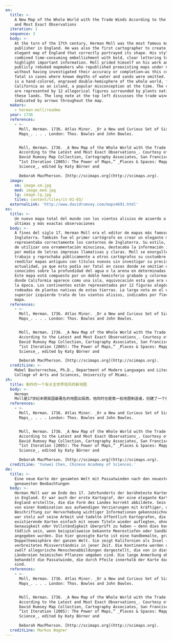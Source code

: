 ```yaml
---
en:
  title: >-
    A New Map of the Whole World with the Trade Winds According to the Latest
    and Most Exact Observations
  iteration: 1
  sequence: 3
  body: >-
    At the turn of the 17th century, Herman Moll was the most famous map
    publisher in England. He was also the first cartographer to create an
    elegant map of England that correctly portrayed its shape. His style
    combined time-consuming embellishment with bold, clear lettering to
    highlight important information. Moll prided himself on his work and
    publicly rebuked mapmakers who republished preexisting maps under new titles
    without having investigated their accuracy or completion—as this could prove
    fatal in cases where known depths of water and sands were omitted. This map
    is a hand-colored, engraved double-hemisphere of the whole world, featuring
    California as an island, a popular misconception at the time. The continents
    are represented by 12 allegorical figures surrounded by plants native to
    these lands. The long note at the top left discusses the trade winds
    indicated by arrows throughout the map.
  makers:
    - herman-moll/readme
  year: 1736
  references:
    - >-
      Moll, Herman. 1736. Atlas Minor. _Or a New and Curious Set of Sixty-Two
      Maps_. . . . London: Thos. Bowles and John Bowles.


      Moll, Herman. 1736. _A New Map of the Whole World with the Trade Winds
      According to the Latest and Most Exact Observations_. Courtesy of the
      David Rumsey Map Collection, Cartography Associates, San Francisco, CA. In
      “1st Iteration (2005): The Power of Maps,” _Places & Spaces: Mapping
      Science_, edited by Katy Börner and  

      Deborah MacPherson. [http://scimaps.org](http://scimaps.org).
  image:
    sm: image.sm.jpg
    med: image.med.jpg
    lg: image.lg.jpg
    tiles: content/tiles/it-01-03/
  externalLink: 'http://www.davidrumsey.com/maps4691.html'
es:
  title: >-
    Un nuevo mapa total del mundo con los vientos alisios de acuerdo a las
    últimas y más exactas observaciones
  body: >-
    A fines del siglo 17, Herman Moll era el editor de mapas más famoso de
    Inglaterra. También fue el primer cartógrafo en crear un elegante mapa que
    representaba correctamente los contornos de Inglaterra. Su estilo, a pesar
    de utilizar una ornamentación minuciosa, destacaba la información importante
    por medio de letras impresas llamativas y claras. Moll se enorgullecía de su
    trabajo y reprochaba públicamente a otros cartógrafos su costumbre de
    reeditar mapas antiguos con títulos nuevos sin investigar su precisión o
    actualidad, ya que esto podía ser fatal en casos donde se omitían datos ya
    conocidos sobre la profundidad del agua o la arena en determinadas zonas.
    Este mapa está compuesto por un doble hemisferio grabado y coloreado a mano
    donde Califormia aparece como una isla, equivocación esta que era común en
    la época. Los continentes están representados por 12 figuras alegóricas
    rodeadas de plantas nativas de estas tierras. La larga nota en el extremo
    superior izquierdo trata de los vientos alisios, indicados por flechas en el
    mapa.
  references:
    - >-
      Moll, Herman. 1736. Atlas Minor. _Or a New and Curious Set of Sixty-Two
      Maps_. . . . London: Thos. Bowles and John Bowles.


      Moll, Herman. 1736. _A New Map of the Whole World with the Trade Winds
      According to the Latest and Most Exact Observations_. Courtesy of the
      David Rumsey Map Collection, Cartography Associates, San Francisco, CA. In
      “1st Iteration (2005): The Power of Maps,” _Places & Spaces: Mapping
      Science_, edited by Katy Börner and  

      Deborah MacPherson. [http://scimaps.org](http://scimaps.org).
  creditLine: >-
    Mabel Basterrechea, Ph.D., Department of Modern Languages and Literatures,
    College of Arts and Sciences, University of Miami.
zh:
  title: 制作的一个有关全世界信风的新地图
  body: >-
    Herman
    Moll是17世纪末期英国最著名的地图出版商，他同时也是第一批地图制造者，创建了一个优雅的英国地图，并正确地描绘了它的形状。他的制图风格是不惜花费更多的时间，采用粗体和清晰的印字，以突出重要的信息。Moll对自己的工作感到非常自豪，并公开谴责那些对早先地图未经核查正确性或完整性便冠以新题目进行重新发布的地图绘制者。这张地图由手工着色，刻有整个世界的双半球，其特色在于将加州作为一个岛，这是当时流行的一个误解。大陆由12个寓言人物代表，由原产于这些土地的植物包围。在整个地图中，左上方附上大量的笔记，用箭头标示了信风的方向。
  references:
    - >-
      Moll, Herman. 1736. Atlas Minor. _Or a New and Curious Set of Sixty-Two
      Maps_. . . . London: Thos. Bowles and John Bowles.


      Moll, Herman. 1736. _A New Map of the Whole World with the Trade Winds
      According to the Latest and Most Exact Observations_. Courtesy of the
      David Rumsey Map Collection, Cartography Associates, San Francisco, CA. In
      “1st Iteration (2005): The Power of Maps,” _Places & Spaces: Mapping
      Science_, edited by Katy Börner and  

      Deborah MacPherson. [http://scimaps.org](http://scimaps.org).
  creditLine: 'Yunwei Chen, Chinese Academy of Sciences.'
de:
  title: >-
    Eine neue Karte der gesamten Welt mit Passatwinden nach den neuesten und
    genauesten Beobachtungen 
  body: >-
    Herman Moll war am Ende des 17. Jahrhunderts der berühmteste Kartenverleger
    in England. Er war auch der erste Kartograf, der eine elegante Karte von
    England erstellte, die die Form des Landes korrekt abbildete. Sein Stil war
    von einer Kombination aus aufwendigen Verzierungen mit kräftiger, deutlicher
    Beschriftung zur Hervorhebung wichtiger Informationen gekennzeichnet. Moll
    war stolz auf seine Arbeit und tadelte öffentlich Kartografen, die bereits
    existierende Karten einfach mit neuen Titeln wieder auflegten, ohne ihre
    Genauigkeit oder Vollständigkeit überprüft zu haben – denn dies konnte
    tödlich sein, wenn beispielsweise bekannte Meerestiefen oder Sandbänke nicht
    angegeben wurden. Die hier gezeigte Karte ist eine handbemalte, gravierte
    Doppelhemisphäre der ganzen Welt. Sie zeigt Kalifornien als Insel – ein weit
    verbreitetes Missverständnis in jener Zeit. Die Kontinente werden durch
    zwölf allegorische Menschenabbildungen dargestellt, die von in diesen
    Ländereien heimischen Pflanzen umgeben sind. Die lange Anmerkung oben links
    behandelt die Passatwinde, die durch Pfeile innerhalb der Karte dargestellt
    sind.
  references:
    - >-
      Moll, Herman. 1736. Atlas Minor. _Or a New and Curious Set of Sixty-Two
      Maps_. . . . London: Thos. Bowles and John Bowles.


      Moll, Herman. 1736. _A New Map of the Whole World with the Trade Winds
      According to the Latest and Most Exact Observations_. Courtesy of the
      David Rumsey Map Collection, Cartography Associates, San Francisco, CA. In
      “1st Iteration (2005): The Power of Maps,” _Places & Spaces: Mapping
      Science_, edited by Katy Börner and  

      Deborah MacPherson. [http://scimaps.org](http://scimaps.org).
  creditLine: Markus Wagner
---
```

